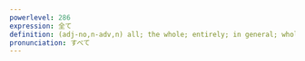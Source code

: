 ```yaml
---
powerlevel: 286
expression: 全て
definition: (adj-no,n-adv,n) all; the whole; entirely; in general; wholly; overall; (P)
pronunciation: すべて
---
```

